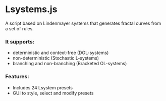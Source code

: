 # Lsystems.js

A script based on Lindenmayer systems that generates fractal curves from a set of rules.

### It supports: 

* deterministic and context-free (DOL-systems)
* non-deterministic (Stochastic L-systems)
* branching and non-branching (Bracketed OL-systems)

### Features:

* Includes 24 Lsystem presets
* GUI to style, select and modify presets
